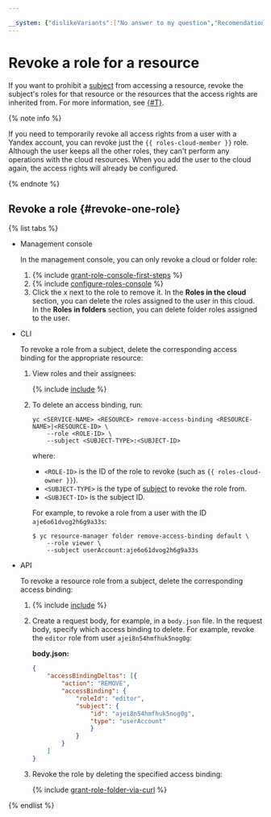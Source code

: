 ```yaml
---

__system: {"dislikeVariants":["No answer to my question","Recomendations didn't help","The content doesn't match title","Other"]}
---
```

# Revoke a role for a resource

If you want to prohibit a [subject](../../concepts/access-control/index.md#subject) from accessing a resource, revoke the subject's roles for that resource or the resources that the access rights are inherited from. For more information, see [{#T}](../../concepts/access-control/index.md).

{% note info %}

If you need to temporarily revoke all access rights from a user with a Yandex account, you can revoke just the `{{ roles-cloud-member }}` role. Although the user keeps all the other roles, they can't perform any operations with the cloud resources. When you add the user to the cloud again, the access rights will already be configured.

{% endnote %}

## Revoke a role {#revoke-one-role}

{% list tabs %}

- Management console

  In the management console, you can only revoke a cloud or folder role:
  1. {% include [grant-role-console-first-steps](../../../_includes/iam/grant-role-console-first-steps.md) %}
  1. {% include [configure-roles-console](../../../_includes/iam/configure-roles-console.md) %}
  1. Click the x next to the role to remove it. In the **Roles in the cloud <cloud name>** section, you can delete the roles assigned to the user in this cloud. In the **Roles in folders** section, you can delete folder roles assigned to the user.

- CLI

  To revoke a role from a subject, delete the corresponding access binding for the appropriate resource:
  1. View roles and their assignees:

        {% include [include](../../../_includes/iam/list-access-bindings-via-cli.md) %}

  1. To delete an access binding, run:

      ```
      yc <SERVICE-NAME> <RESOURCE> remove-access-binding <RESOURCE-NAME>|<RESOURCE-ID> \
          --role <ROLE-ID> \
          --subject <SUBJECT-TYPE>:<SUBJECT-ID>
      ```

      where:
      * `<ROLE-ID>` is the ID of the role to revoke (such as `{{ roles-cloud-owner }}`).
      * `<SUBJECT-TYPE>` is the type of [subject](../../concepts/access-control/index.md#subject) to revoke the role from.
      * `<SUBJECT-ID>` is the subject ID.

      For example, to revoke a role from a user with the ID `aje6o61dvog2h6g9a33s`:

      ```
      $ yc resource-manager folder remove-access-binding default \
          --role viewer \
          --subject userAccount:aje6o61dvog2h6g9a33s
      ```

- API

  To revoke a resource role from a subject, delete the corresponding access binding:

  1. {% include [include](../../../_includes/iam/list-access-bindings-via-api.md) %}

  1. Create a request body, for example, in a `body.json` file. In the request body, specify which access binding to delete. For example, revoke the `editor` role from user `ajei8n54hmfhuk5nog0g`:

      **body.json:**

      ```json
      {
          "accessBindingDeltas": [{
              "action": "REMOVE",
              "accessBinding": {
                  "roleId": "editor",
                  "subject": {
                      "id": "ajei8n54hmfhuk5nog0g",
                      "type": "userAccount"
                      }
                  }
              }
          ]
      }
      ```

  1. Revoke the role by deleting the specified access binding:

      {% include [grant-role-folder-via-curl](../../../_includes/iam/grant-role-folder-via-curl.md) %}

{% endlist %}

